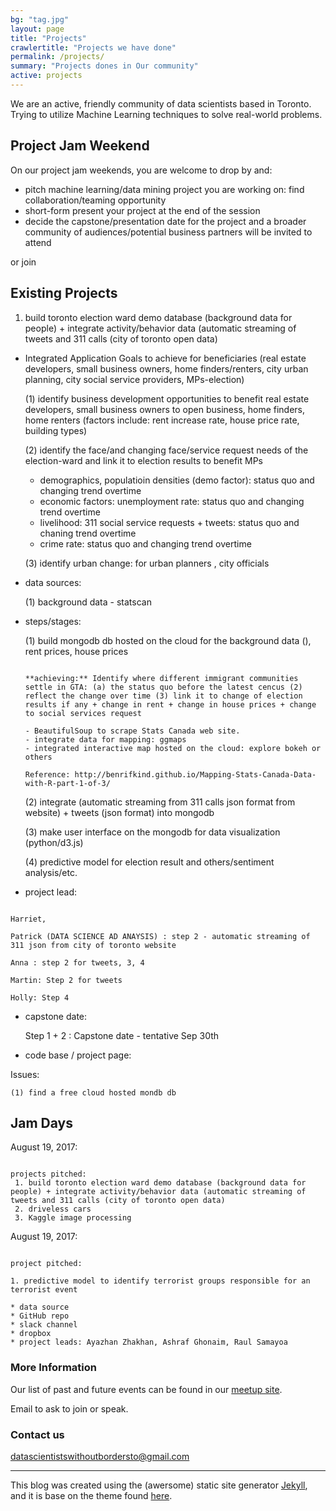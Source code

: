 ```yaml
---
bg: "tag.jpg"
layout: page
title: "Projects"
crawlertitle: "Projects we have done"
permalink: /projects/
summary: "Projects dones in Our community"
active: projects
---
```


We are an active, friendly community of data scientists based in Toronto. Trying to utilize Machine Learning techniques to solve real-world problems. 

Project Jam Weekend
---
On our project jam weekends, you are welcome to drop by and:

* pitch machine learning/data mining project you are working on: find collaboration/teaming opportunity
* short-form present your project at the end of the session
* decide the capstone/presentation date for the project and a broader community of audiences/potential business partners will be invited to attend 

or join 

Existing Projects
---

1. build toronto election ward demo database (background data for people) + integrate activity/behavior data (automatic streaming of tweets and 311 calls (city of toronto open data)

  * Integrated Application Goals to achieve for beneficiaries (real estate developers, small business owners, home finders/renters, city urban planning, city social service providers, MPs-election)
    
    (1) identify business development opportunities to benefit real estate developers, small business owners to open business, home finders, home renters (factors include: rent increase rate, house price rate, building types)
    
    (2) identify the face/and changing face/service request needs of the election-ward and link it to election results to benefit MPs
      - demographics, populatioin densities (demo factor): status quo and changing trend overtime
      - economic factors: unemployment rate: status quo and changing trend overtime
      - livelihood: 311 social service requests + tweets: status quo and chaning trend overtime
      - crime rate: status quo and changing trend overtime
    
    (3) identify urban change: for urban planners , city officials
  
  * data sources:
  
    (1) background data - statscan 
    
  * steps/stages: 
  
    (1) build mongodb db hosted on the cloud for the background data (), rent prices, house prices 
    
    ```
    
    **achieving:** Identify where different immigrant communities settle in GTA: (a) the status quo before the latest cencus (2) reflect the change over time (3) link it to change of election results if any + change in rent + change in house prices + change to social services request 
    
    - BeautifulSoup to scrape Stats Canada web site.
    - integrate data for mapping: ggmaps
    - integrated interactive map hosted on the cloud: explore bokeh or others
    
    Reference: http://benrifkind.github.io/Mapping-Stats-Canada-Data-with-R-part-1-of-3/
    
    ```
    
    (2) integrate (automatic streaming from 311 calls json format from website) + tweets (json format) into mongodb
    
    (3) make user interface on the mongodb for data visualization (python/d3.js)
    
    (4) predictive model for election result and others/sentiment analysis/etc.  

  * project lead: 
  
  ``` 
  
  Harriet,  
  
  Patrick (DATA SCIENCE AD ANAYSIS) : step 2 - automatic streaming of 311 json from city of toronto website
  
  Anna : step 2 for tweets, 3, 4 
  
  Martin: Step 2 for tweets 
  
  Holly: Step 4
  
  ```
    
    
  * capstone date:
  
    Step 1 + 2 : Capstone date - tentative Sep 30th
  
  * code base / project page:
  
  Issues:
  
    (1) find a free cloud hosted mondb db
  


Jam Days 
---
August 19, 2017:

```

projects pitched:
 1. build toronto election ward demo database (background data for people) + integrate activity/behavior data (automatic streaming of tweets and 311 calls (city of toronto open data)
 2. driveless cars
 3. Kaggle image processing

```

August 19, 2017:

```

project pitched:

1. predictive model to identify terrorist groups responsible for an terrorist event

* data source
* GitHub repo
* slack channel
* dropbox
* project leads: Ayazhan Zhakhan, Ashraf Ghonaim, Raul Samayoa

```

### More Information

Our list of past and future events can be found in our [meetup site](https://www.meetup.com/Toronto-Machine-Learning-Book-Club/).

Email to ask to join or speak.



### Contact us

[datascientistswithoutbordersto@gmail.com](mailto:datascientistswithoutbordersto@gmail.com)



----

This blog was created using the (awersome) static site generator [Jekyll][jekyll], and it is base on the theme found [here][jekyll-new].

[jekyll-new]: https://github.com/jglovier/jekyll-new
[jekyll]: http://jekyllrb.com/
